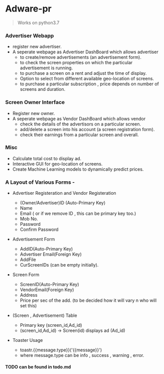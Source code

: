 # Adware-pr
> Works on python3.7

### Advertiser Webapp

- register new advertiser.
- A seperate webpage as Advertiser DashBoard which allows advertiser
	- to create/remove advertisements (an advertisement form).
	- to check the screen properties on which the particular advertisement is running.
	- to purchase a screen on a rent and adjust the time of display.
	- Option to select from different available geo-location of screens.
	- to purchase a particular subscription , price depends on number of screens and duration.


### Screen Owner Interface

- Register new owner.
- A seperate webpage as Vendor DashBoard which allows vendor
	- check the details of the advertisors on a particular screen.
	- add/delete a screen into his account (a screen registration form).
	- check their earnings from a particular screen and overall.

### Misc

- Calculate total cost to display ad.
- Interactive GUI for geo-location of screens.
- Create Machine Learning models to dynamically predict prices.

### A Layout of Various Forms - 
- Advertiser Registeration and Vendor Registeration
	- (Owner/Advertiser)ID (Auto-Primary Key)
	- Name
	- Email ( or if we remove ID , this can be primary key too.)
	- Mob No.
	- Password
	- Confirm Password

- Advertisement Form
	- AddID(Auto-Primary Key)
	- Advertiser Email(Foreign Key)
	- AddFile
	- CurScreenIDs (can be empty initially).

- Screen Form
	- ScreenID(Auto-Primary Key)
	- VendorEmail(Foreign Key)
	- Address 
	- Price per sec of the add. (to be decided how it will vary n who will set this)
- (Screen , Advertisement)  Table
    - Primary key (screen_id,Ad_id)
    - (screen_id,Ad_id) -> Screen(id) displays ad (Ad_id)

- Toaster Usage
  - toastr.{{message.type}}('{{message}}')
  - where message.type can be info , success , warning , error. 
#### TODO can be found in todo.md